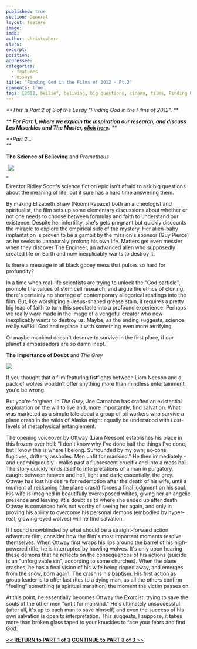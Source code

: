 ```yaml
---
published: true
section: General
layout: feature
image: 
imdb: 
author: christopherr
stars: 
excerpt: 
position: 
addressee: 
categories:
  - features
  - essays
title: "Finding God in the Films of 2012 - Pt.2"
comments: true
tags: [2012, beilief, beliving, big questions, cinema, films, Finding God, Prometheus, science, spirit, spiritual, The Sessions, Uncategorized]
---
```

_**This is Part 2 of 3 of the Essay "Finding God in the Films of 2012". **_

_** **For Part 1, where we explain the inspiration our research, and discuss Les Miserbles and The Master, [**click here**][3].** **_

   [3]: /letters/2013/2/18/finding-god-in-the-films-of-2012-pt-1.html

_**Part 2…  
**_

**The Science of Believing** and _Prometheus_

_![][4]  
_

   [4]: http://static.squarespace.com/static/5005f6bcc4aa41161b33e89e/5329cf1fe4b07c068ebf74de/5329cf20e4b07c068ebf7c29/1361222586933/Prometheus%20and%20God.jpg

Director Ridley Scott's science fiction epic isn't afraid to ask big questions about the meaning of life, but it sure has a hard time answering them.

By making Elizabeth Shaw (Noomi Rapace) both an archeologist and spiritualist, the film sets up some elementary discussions about whether or not one needs to choose between formulas and faith to understand our existence. Despite her infertility, she's gets pregnant but quickly discounts the miracle to explore the empirical side of the mystery. Her alien-baby implantation is proven to be a gambit by the mission's sponsor (Guy Pierce) as he seeks to unnaturally prolong his own life. Matters get even messier when they discover The Engineer, an advanced alien who supposedly created life on Earth and now inexplicably wants to destroy it.

Is there a message in all black gooey mess that pulses so hard for profundity?

In a time when real-life scientists are trying to unlock the "God particle", promote the values of stem cell research, and argue the ethics of cloning, there's certainly no shortage of contemporary allegorical readings into the film. But, like worshiping a Jesus-shaped grease stain, it requires a pretty big leap of faith to turn this spectacle into a profound experience.  Perhaps we really _were_ made in the image of a vengeful creator who now inexplicably wants to destroy us.  Maybe, as the ending suggests, science really _will_ kill God and replace it with something even more terrifying.

Or maybe mankind doesn't deserve to survive in the first place, if our planet's ambassadors are so damn inept.

  


**The Importance of Doubt** and _The Grey_

![][5]

   [5]: http://static.squarespace.com/static/5005f6bcc4aa41161b33e89e/5329cf1fe4b07c068ebf74de/5329cf20e4b07c068ebf7c2a/1361222916697/The%20Grey%20and%20God.jpg

If you thought that a film featuring fistfights between Liam Neeson and a pack of wolves wouldn't offer anything more than mindless entertainment, you'd be wrong.

But you're forgiven. In _The Grey,_ Joe Carnahan has crafted an existential exploration on the will to live and, more importantly, find salvation. What was marketed as a simple tale about a group of oil workers who survive a plane crash in the wilds of Alaska might equally be understood with _Lost_-levels of metaphysical entanglement.

The opening voiceover by Ottway (Liam Neeson) establishes his place in this frozen-over hell: "I don't know why I've done half the things I've done, but I know this is where I belong. Surrounded by my own; ex-cons, fugitives, drifters, assholes. Men unfit for mankind." He then immediately - and unambiguously - walks past a fluorescent crucifix and into a mess hall.  The story quickly lends itself to interpretations of a man in purgatory, caught between heaven and hell, light and dark; essentially, the grey. Ottway has lost his desire for redemption after the death of his wife, until a moment of reckoning (the plane crash) forces a final judgment on his soul.  His wife is imagined in beautifully overexposed whites, giving her an angelic presence and leaving little doubt as to where she ended up after death.  Ottway is convinced he's not worthy of seeing her again, and only in proving his ability to overcome his personal demons (embodied by hyper-real, glowing-eyed wolves) will he find salvation. 

If I sound snowblinded by what should be a straight-forward action adventure film, consider how the film's most important moments resolve themselves. When Ottway first wraps his lips around the barrel of his high-powered rifle, he is interrupted by howling wolves. It's only upon hearing these demons that he reflects on the consequences of his actions (suicide is an "unforgivable sin", according to some churches).  When the plane crashes, he has a final vision of his wife being ripped away, and emerges from the snow, born again. The crash is his baptism. His first action as group leader is to offer last rites to a dying man, as all the others confirm "feeling" something (a spiritual transition) the moment the victim passes on. 

At this point, he essentially becomes Ottway the Exorcist, trying to save the souls of the other men "unfit for mankind." He's ultimately unsuccessful (after all, it's up to each man to save himself) and even the success of his own salvation is open to interpretation. This suggests, I suppose, it takes more than broken glass taped to your knuckles to face your fears and find God.

**[<< ][6][RETURN to PART 1 of 3][6]         [CONTINUE to PART 3 of 3][7]**[ >>][7]  


   [6]: /letters/2013/2/18/finding-god-in-the-films-of-2012-pt-1.html
   [7]: /letters/2013/2/18/finding-god-in-the-films-of-2012-pt-3.html